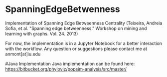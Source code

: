 # SpanningEdgeBetwenness
Implementation of Spanning Edge Betweenness Centrality (Teixeira, Andreia Sofia, et al. "Spanning edge betweenness." Workshop on mining and learning with graphs. Vol. 24. 2013)

For now, the implementation is in a Jupyter Notebook for a better interaction with the workflow. 
Any question or suggestions please contact me at anmont[at]iu.edu

#Java Implementation
Java implementation can be found here: https://bitbucket.org/phyloviz/popsim-analysis/src/master/
